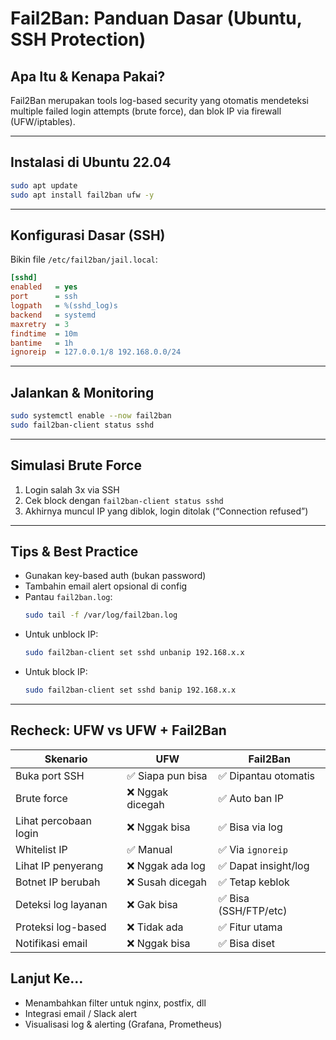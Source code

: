 # Fail2Ban: Panduan Dasar (Ubuntu, SSH Protection)

## Apa Itu & Kenapa Pakai?

Fail2Ban merupakan tools log-based security yang otomatis mendeteksi multiple failed login attempts (brute force), dan blok IP via firewall (UFW/iptables).

---

## Instalasi di Ubuntu 22.04

```bash
sudo apt update
sudo apt install fail2ban ufw -y
```

---

## Konfigurasi Dasar (SSH)

Bikin file `/etc/fail2ban/jail.local`:

```ini
[sshd]
enabled   = yes
port      = ssh
logpath   = %(sshd_log)s
backend   = systemd
maxretry  = 3
findtime  = 10m
bantime   = 1h
ignoreip  = 127.0.0.1/8 192.168.0.0/24
```

---

## Jalankan & Monitoring

```bash
sudo systemctl enable --now fail2ban
sudo fail2ban-client status sshd
```

---

## Simulasi Brute Force

1. Login salah 3x via SSH
2. Cek block dengan `fail2ban-client status sshd`
3. Akhirnya muncul IP yang diblok, login ditolak (“Connection refused”)

---

## Tips & Best Practice

- Gunakan key-based auth (bukan password)
- Tambahin email alert opsional di config
- Pantau `fail2ban.log`:
  ```bash
  sudo tail -f /var/log/fail2ban.log
  ```
- Untuk unblock IP:
  ```bash
  sudo fail2ban-client set sshd unbanip 192.168.x.x
  ```
- Untuk block IP:
  ```bash
  sudo fail2ban-client set sshd banip 192.168.x.x
  ```

---

## Recheck: UFW vs UFW + Fail2Ban

| Skenario              | UFW               |        Fail2Ban        |
| --------------------- | ----------------  | ---------------------  |
| Buka port SSH         | ✅ Siapa pun bisa | ✅ Dipantau otomatis  |
| Brute force           | ❌ Nggak dicegah  | ✅ Auto ban IP        |
| Lihat percobaan login | ❌ Nggak bisa     | ✅ Bisa via log       |
| Whitelist IP          | ✅ Manual         | ✅ Via `ignoreip`     |
| Lihat IP penyerang    | ❌ Nggak ada log  | ✅ Dapat insight/log  |
| Botnet IP berubah     | ❌ Susah dicegah  | ✅ Tetap keblok       |
| Deteksi log layanan   | ❌ Gak bisa       | ✅ Bisa (SSH/FTP/etc) |
| Proteksi log-based    | ❌ Tidak ada      | ✅ Fitur utama        |
| Notifikasi email      | ❌ Nggak bisa     | ✅ Bisa diset         |

## Lanjut Ke…

- Menambahkan filter untuk nginx, postfix, dll
- Integrasi email / Slack alert
- Visualisasi log & alerting (Grafana, Prometheus)
